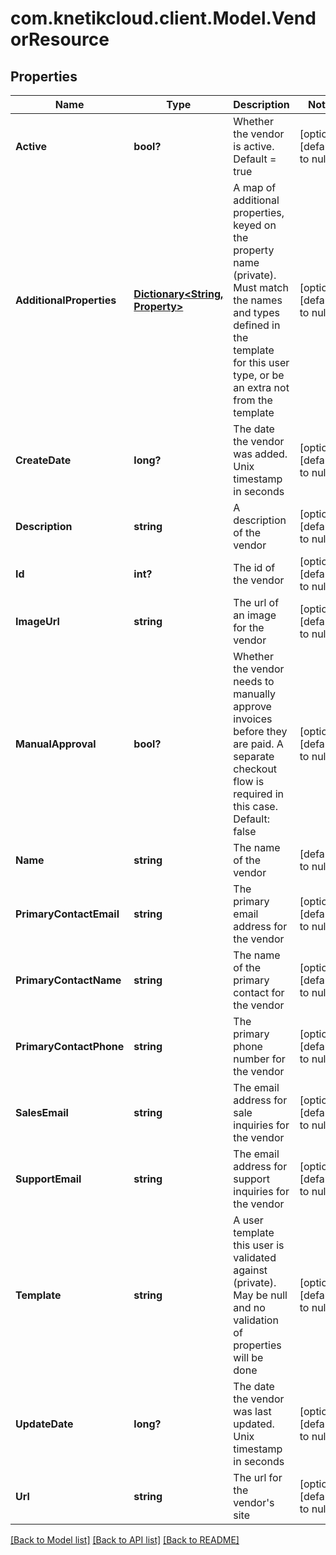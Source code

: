# com.knetikcloud.client.Model.VendorResource
## Properties

Name | Type | Description | Notes
------------ | ------------- | ------------- | -------------
**Active** | **bool?** | Whether the vendor is active.  Default &#x3D; true | [optional] [default to null]
**AdditionalProperties** | [**Dictionary&lt;String, Property&gt;**](Property.md) | A map of additional properties, keyed on the property name (private). Must match the names and types defined in the template for this user type, or be an extra not from the template | [optional] [default to null]
**CreateDate** | **long?** | The date the vendor was added. Unix timestamp in seconds | [optional] [default to null]
**Description** | **string** | A description of the vendor | [optional] [default to null]
**Id** | **int?** | The id of the vendor | [optional] [default to null]
**ImageUrl** | **string** | The url of an image for the vendor | [optional] [default to null]
**ManualApproval** | **bool?** | Whether the vendor needs to manually approve invoices before they are paid.  A separate checkout flow is required in this case.  Default: false | [optional] [default to null]
**Name** | **string** | The name of the vendor | [default to null]
**PrimaryContactEmail** | **string** | The primary email address for the vendor | [optional] [default to null]
**PrimaryContactName** | **string** | The name of the primary contact for the vendor | [optional] [default to null]
**PrimaryContactPhone** | **string** | The primary phone number for the vendor | [optional] [default to null]
**SalesEmail** | **string** | The email address for sale inquiries for the vendor | [optional] [default to null]
**SupportEmail** | **string** | The email address for support inquiries for the vendor | [optional] [default to null]
**Template** | **string** | A user template this user is validated against (private). May be null and no validation of properties will be done | [optional] [default to null]
**UpdateDate** | **long?** | The date the vendor was last updated. Unix timestamp in seconds | [optional] [default to null]
**Url** | **string** | The url for the vendor&#39;s site | [optional] [default to null]

[[Back to Model list]](../README.md#documentation-for-models) [[Back to API list]](../README.md#documentation-for-api-endpoints) [[Back to README]](../README.md)

